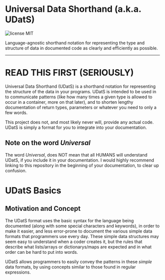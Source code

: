 # Universal Data Shorthand (a.k.a. UDatS)

![license MIT](https://img.shields.io/badge/license-MIT-green.svg)

Language-agnostic shorthand notation for representing the type and 
structure of data in documented code as clearly and efficiently as 
possible.

---------------------------------------------------------------------------------------

# READ THIS FIRST (SERIOUSLY)
Universal Data Shorthand (UDatS) is a shorthand notation for representing the structure
of the data in your programs. UDatS is intended to be used in to communicate patterns 
(like how many times a given type is allowed to occur in a container, more on that later),
and to shorten lengthy documentation of return types, parameters or whatever you need to 
only a few words.

This project does not, and most likely never will, provide any actual code. UDatS is simply
a format for you to integrate into your documentation.

## Note on the word *Universal*
The word *Universal*, does NOT mean that all HUMANS will understand
UDatS, if you include it in your documentation. I would highly recommend
linking to this repository in the beginning of your documentation, to
clear up confusion.

# UDatS Basics

## Motivation and Concept
The UDatS format uses the basic syntax for the language being documented (along with 
some special characters and keywords), in order to make it easier, and less error-prone
to document the various simple data formats that programmers use every day. These simple
data structures may seem easy to understand when a coder creates it, but the rules that
describe what lists/arrays or dictionarys/maps are expected and in what order can be hard
to put into words.

UDatS allows programmers to easily convey the patterns in these _simple_ data formats, by
using concepts similar to those found in regular expressions.
